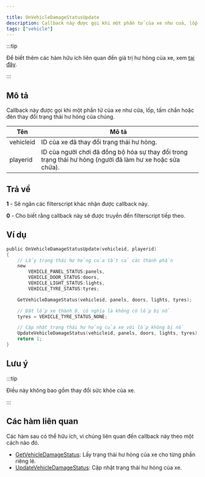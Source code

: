 ```yaml
---

title: OnVehicleDamageStatusUpdate
description: Callback này được gọi khi một phần tử của xe như cửa, lốp, tấm chắn hoặc đèn thay đổi trạng thái hư hỏng của chúng.
tags: ["vehicle"]
---
```


:::tip

Để biết thêm các hàm hữu ích liên quan đến giá trị hư hỏng của xe, xem [tại đây](../resources/damagestatus).

:::

## Mô tả

Callback này được gọi khi một phần tử của xe như cửa, lốp, tấm chắn hoặc đèn thay đổi trạng thái hư hỏng của chúng.

| Tên        | Mô tả                                                                                                   |
|------------|---------------------------------------------------------------------------------------------------------|
| vehicleid   | ID của xe đã thay đổi trạng thái hư hỏng.                                                               |
| playerid    | ID của người chơi đã đồng bộ hóa sự thay đổi trong trạng thái hư hỏng (người đã làm hư xe hoặc sửa chữa). |

## Trả về

**1** - Sẽ ngăn các filterscript khác nhận được callback này.

**0** - Cho biết rằng callback này sẽ được truyền đến filterscript tiếp theo.

## Ví dụ

```c
public OnVehicleDamageStatusUpdate(vehicleid, playerid)
{
    // Lấy trạng thái hư hỏng của tất cả các thành phần
    new 
        VEHICLE_PANEL_STATUS:panels,
        VEHICLE_DOOR_STATUS:doors,
        VEHICLE_LIGHT_STATUS:lights,
        VEHICLE_TYRE_STATUS:tyres;

    GetVehicleDamageStatus(vehicleid, panels, doors, lights, tyres);

    // Đặt lốp xe thành 0, có nghĩa là không có lốp bị nổ
    tyres = VEHICLE_TYRE_STATUS_NONE;

    // Cập nhật trạng thái hư hỏng của xe với lốp không bị nổ
    UpdateVehicleDamageStatus(vehicleid, panels, doors, lights, tyres);
    return 1;
}
```

## Lưu ý

:::tip

Điều này không bao gồm thay đổi sức khỏe của xe.

:::

## Các hàm liên quan

Các hàm sau có thể hữu ích, vì chúng liên quan đến callback này theo một cách nào đó.

- [GetVehicleDamageStatus](../functions/GetVehicleDamageStatus): Lấy trạng thái hư hỏng của xe cho từng phần riêng lẻ.
- [UpdateVehicleDamageStatus](../functions/UpdateVehicleDamageStatus): Cập nhật trạng thái hư hỏng của xe.